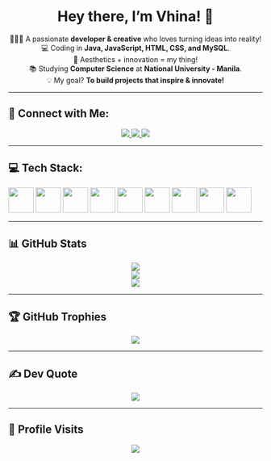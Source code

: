   <h1 align="center">Hey there, I’m Vhina! 🌸</h1>  

<p align="center">
  🧚🏻‍♀️ A passionate <strong>developer & creative</strong> who loves turning ideas into reality!  
  <br>💻 Coding in <strong>Java, JavaScript, HTML, CSS, and MySQL</strong>.  
  <br>🎨 Aesthetics + innovation = my thing!  
  <br>📚 Studying <strong>Computer Science</strong> at <strong>National University - Manila</strong>.  
  <br>💡 My goal? <strong>To build projects that inspire & innovate!</strong>  
</p>

---

## 🔗 Connect with Me:
<p align="center">
  <a href="https://www.facebook.com/share/15fVAgYGF7/">
    <img src="https://img.shields.io/badge/Facebook-%231877F2.svg?logo=Facebook&logoColor=white&style=for-the-badge">
  </a>
  <a href="https://instagram.com/alvhn.sl">
    <img src="https://img.shields.io/badge/Instagram-%23E4405F.svg?logo=Instagram&logoColor=white&style=for-the-badge">
  </a>
  <a href="mailto:soloalvhin@gmail.com">
    <img src="https://img.shields.io/badge/Email-D14836?logo=gmail&logoColor=white&style=for-the-badge">
  </a>
</p>

---

## 💻 Tech Stack:
<p align="left">
  <img src="https://cdn.jsdelivr.net/gh/devicons/devicon/icons/java/java-original.svg" width="50px">
  <img src="https://cdn.jsdelivr.net/gh/devicons/devicon/icons/javascript/javascript-original.svg" width="50px">
  <img src="https://cdn.jsdelivr.net/gh/devicons/devicon/icons/python/python-original.svg" width="50px">
  <img src="https://cdn.jsdelivr.net/gh/devicons/devicon/icons/html5/html5-original.svg" width="50px">
  <img src="https://cdn.jsdelivr.net/gh/devicons/devicon/icons/css3/css3-original.svg" width="50px">
  <img src="https://cdn.jsdelivr.net/gh/devicons/devicon/icons/mysql/mysql-original.svg" width="50px">
  <img src="https://cdn.jsdelivr.net/gh/devicons/devicon/icons/figma/figma-original.svg" width="50px">
  <img 
src="https://cdn.jsdelivr.net/gh/devicons/devicon/icons/canva/canva-original.svg" width="50px">
  <img src="https://cdn.jsdelivr.net/gh/devicons/devicon/icons/notion/notion-original.svg" width="50px">
</p>



---

## 📊 GitHub Stats
<p align="center">
  <img src="https://github-readme-stats.vercel.app/api?username=avicsl&show_icons=true&bg_color=FFD1DC,E75480,F8BBD0&title_color=FF1493&text_color=000000&icon_color=FF69B4">
  <br>
  <img src="https://github-readme-streak-stats.herokuapp.com/?user=avicsl&theme=tokyonight&hide_border=false&ring=FF1493&fire=FF69B4&sideNums=000000">
  <br>
  <img src="https://github-readme-stats.vercel.app/api/top-langs/?username=avicsl&theme=tokyonight&hide_border=false&bg_color=FFD1DC,E75480,F8BBD0&title_color=FF1493&text_color=000000&layout=compact">
</p>


---

## 🏆 GitHub Trophies
<p align="center">
  <img src="https://github-profile-trophy.vercel.app/?username=avicsl&theme=radical&no-frame=false&no-bg=true&margin-w=4">
</p>

---

## ✍️ Dev Quote
<p align="center">
  <img src="https://quotes-github-readme.vercel.app/api?type=horizontal&theme=radical">
</p>

---

## 🎀 Profile Visits
<p align="center">
  <img src="https://komarev.com/ghpvc/?username=avicsl&color=FF69B4&style=flat-square&label=Profile+Views">
</p>
